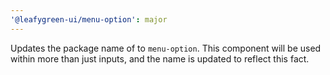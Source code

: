 ```yaml
---
'@leafygreen-ui/menu-option': major
---
```


Updates the package name of to `menu-option`. This component will be used within more than just inputs, and the name is updated to reflect this fact.
